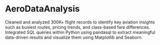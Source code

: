 # AeroDataAnalysis
Cleaned and analyzed 300K+ flight records to identify key aviation insights such as busiest routes, pricing trends, and class-based fare differences. Integrated SQL queries within Python using pandasql to extract meaningful data-driven results and visualize them using Matplotlib and Seaborn.

